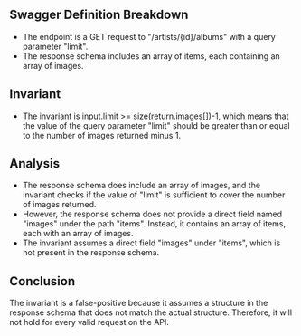 ## Swagger Definition Breakdown
- The endpoint is a GET request to "/artists/{id}/albums" with a query parameter "limit".
- The response schema includes an array of items, each containing an array of images.

## Invariant
- The invariant is input.limit >= size(return.images[])-1, which means that the value of the query parameter "limit" should be greater than or equal to the number of images returned minus 1.

## Analysis
- The response schema does include an array of images, and the invariant checks if the value of "limit" is sufficient to cover the number of images returned.
- However, the response schema does not provide a direct field named "images" under the path "items". Instead, it contains an array of items, each with an array of images.
- The invariant assumes a direct field "images" under "items", which is not present in the response schema.

## Conclusion
The invariant is a false-positive because it assumes a structure in the response schema that does not match the actual structure. Therefore, it will not hold for every valid request on the API.
